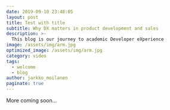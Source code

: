 ```yaml
---
date: 2019-09-10 23:48:05
layout: post
title: Test with title
subtitle: Why DX matters in product development and sales
description: >-
  This blog is our journey to academic Developer eXperience
image: /assets/img/arm.jpg
optimized_image: /assets/img/arm.jpg
category: video
tags:
  - welcome
  - blog
author: jarkko_moilanen
paginate: true
---
```


More coming soon...

